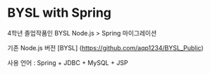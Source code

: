 # BYSL with Spring
 4학년 졸업작품인 BYSL Node.js > Spring 마이그레이션

기존 Node.js 버전 [BYSL] (https://github.com/aqp1234/BYSL_Public)

사용 언어 : Spring + JDBC + MySQL + JSP
